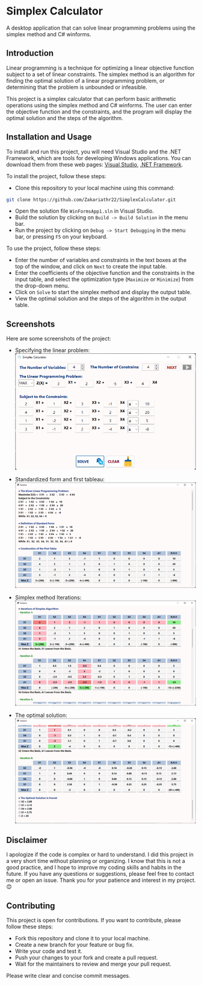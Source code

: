 # Simplex Calculator

A desktop application that can solve linear programming problems using the simplex method and C# winforms.

## Introduction

Linear programming is a technique for optimizing a linear objective function subject to a set of linear constraints. The simplex method is an algorithm for finding the optimal solution of a linear programming problem, or determining that the problem is unbounded or infeasible.

This project is a simplex calculator that can perform basic arithmetic operations using the simplex method and C# winforms. The user can enter the objective function and the constraints, and the program will display the optimal solution and the steps of the algorithm.

## Installation and Usage

To install and run this project, you will need Visual Studio and the .NET Framework, which are tools for developing Windows applications. You can download them from these web pages: [Visual Studio](https://visualstudio.microsoft.com/), [.NET Framework](https://dotnet.microsoft.com/en-us/).

To install the project, follow these steps:

- Clone this repository to your local machine using this command:

```bash
git clone https://github.com/Zakariathr22/SimplexCalculator.git
```

- Open the solution file `WinFormsApp1.sln` in Visual Studio.
- Build the solution by clicking on `Build -> Build Solution` in the menu bar.
- Run the project by clicking on `Debug -> Start Debugging` in the menu bar, or pressing `F5` on your keyboard.

To use the project, follow these steps:

- Enter the number of variables and constraints in the text boxes at the top of the window, and click on `Next` to create the input table.
- Enter the coefficients of the objective function and the constraints in the input table, and select the optimization type (`Maximize` or `Minimize`) from the drop-down menu.
- Click on `Solve` to start the simplex method and display the output table.
- View the optimal solution and the steps of the algorithm in the output table.

## Screenshots

Here are some screenshots of the project:

- Specifying the linear problem:
![First Window](/WinFormsApp1/Images/Form1.png?raw=true "Entering the linear problem")

- Standardized form and first tableau:
![Solution](/WinFormsApp1/Images/Form2_1.png?raw=true "Standard form and first table")

- Simplex method Iterations:
![Solution](/WinFormsApp1/Images/Form2_2.png?raw=true "Simplex method Iterations")

- The optimal solution:
![Solution](/WinFormsApp1/Images/Form2_3.png?raw=true "The optimal solution")

## Disclaimer

I apologize if the code is complex or hard to understand. I did this project in a very short time without planning or organizing. I know that this is not a good practice, and I hope to improve my coding skills and habits in the future. If you have any questions or suggestions, please feel free to contact me or open an issue. Thank you for your patience and interest in my project. 😊

## Contributing

This project is open for contributions. If you want to contribute, please follow these steps:

- Fork this repository and clone it to your local machine.
- Create a new branch for your feature or bug fix.
- Write your code and test it.
- Push your changes to your fork and create a pull request.
- Wait for the maintainers to review and merge your pull request.

Please write clear and concise commit messages.
